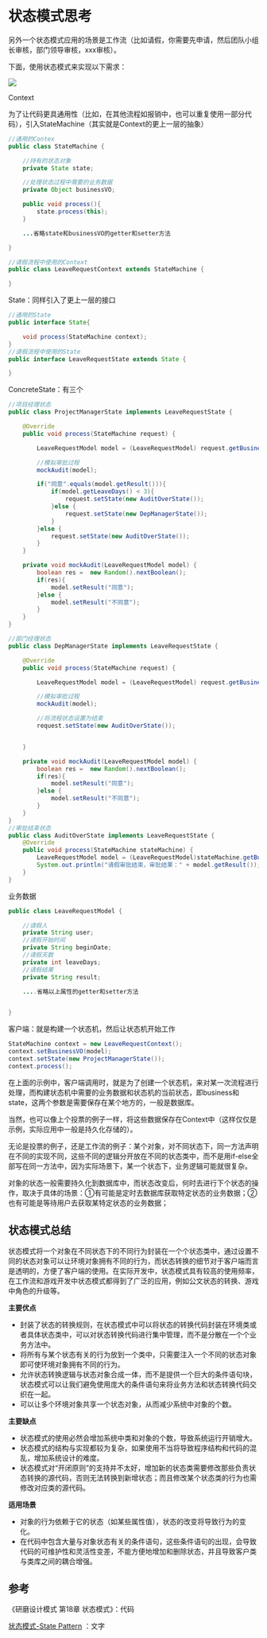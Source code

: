 # 状态模式思考

另外一个状态模式应用的场景是工作流（比如请假，你需要先申请，然后团队小组长审核，部门领导审核，xxx审核）。

下面，使用状态模式来实现以下需求：

![](../../../.gitbook/assets/ping-mu-kuai-zhao-20180510-xia-wu-8.17.43.png)

Context

为了让代码更具通用性（比如，在其他流程如报销中，也可以重复使用一部分代码），引入StateMachine（其实就是Context的更上一层的抽象）

```java
//通用的Contex
public class StateMachine {

    //持有的状态对象
    private State state;

    //处理状态过程中需要的业务数据
    private Object businessVO;

    public void process(){
        state.process(this);
    }

    ...省略state和businessVO的getter和setter方法

}

//请假流程中使用的Context
public class LeaveRequestContext extends StateMachine {

}
```

State：同样引入了更上一层的接口

```java
//通用的State
public interface State{

    void process(StateMachine context);
}
//请假流程中使用的State
public interface LeaveRequestState extends State {

}
```

ConcreteState：有三个

```java
//项目经理状态
public class ProjectManagerState implements LeaveRequestState {

    @Override
    public void process(StateMachine request) {

        LeaveRequestModel model = (LeaveRequestModel) request.getBusinessVO();

        //模拟审批过程
        mockAudit(model);

        if("同意".equals(model.getResult())){
            if(model.getLeaveDays() < 3){
                request.setState(new AuditOverState());
            }else {        
                request.setState(new DepManagerState());
            }
        }else {   
            request.setState(new AuditOverState());
        }    
    }

    private void mockAudit(LeaveRequestModel model) {
        boolean res =  new Random().nextBoolean(); 
        if(res){
            model.setResult("同意");
        }else {
            model.setResult("不同意");
        }
    }
}

//部门经理状态
public class DepManagerState implements LeaveRequestState {

    @Override
    public void process(StateMachine request) {

        LeaveRequestModel model = (LeaveRequestModel) request.getBusinessVO();

        //模拟审批过程
        mockAudit(model);

        //将流程状态设置为结束
        request.setState(new AuditOverState());


    }

    private void mockAudit(LeaveRequestModel model) {
        boolean res =  new Random().nextBoolean(); 
        if(res){
            model.setResult("同意");
        }else {
            model.setResult("不同意");
        }
    }
}
//审批结束状态
public class AuditOverState implements LeaveRequestState {
    @Override
    public void process(StateMachine stateMachine) {
        LeaveRequestModel model = (LeaveRequestModel)stateMachine.getBusinessVO();
        System.out.println("请假审批结束，审批结果：" + model.getResult());
    }
}
```

业务数据

```java
public class LeaveRequestModel {

    //请假人
    private String user;
    //请假开始时间
    private String beginDate;
    //请假天数
    private int leaveDays;
    //请假结果
    private String result;

    ....省略以上属性的getter和setter方法


}
```

客户端：就是构建一个状态机，然后让状态机开始工作

```java
StateMachine context = new LeaveRequestContext();
context.setBusinessVO(model);
context.setState(new ProjectManagerState());
context.process();
```

在上面的示例中，客户端调用时，就是为了创建一个状态机，来对某一次流程进行处理，而构建状态机中需要的业务数据和状态机的当前状态，即business和state，这两个参数是需要保存在某个地方的，一般是数据库。

当然，也可以像上个投票的例子一样，将这些数据保存在Context中（这样仅仅是示例，实际应用中一般是持久化存储的）。

无论是投票的例子，还是工作流的例子：某个对象，对不同状态下，同一方法声明在不同的实现不同，这些不同的逻辑分开放在不同的状态类中，而不是用if-else全部写在同一方法中，因为实际场景下，某一个状态下，业务逻辑可能就很复杂。

对象的状态一般需要持久化到数据库中，而状态改变后，何时去进行下个状态的操作，取决于具体的场景：①有可能是定时去数据库获取特定状态的业务数据；②也有可能是等待用户去获取某特定状态的业务数据；

## **状态模式总结**

状态模式将一个对象在不同状态下的不同行为封装在一个个状态类中，通过设置不同的状态对象可以让环境对象拥有不同的行为，而状态转换的细节对于客户端而言是透明的，方便了客户端的使用。在实际开发中，状态模式具有较高的使用频率，在工作流和游戏开发中状态模式都得到了广泛的应用，例如公文状态的转换、游戏中角色的升级等。

**主要优点**

* 封装了状态的转换规则，在状态模式中可以将状态的转换代码封装在环境类或者具体状态类中，可以对状态转换代码进行集中管理，而不是分散在一个个业务方法中。
* 将所有与某个状态有关的行为放到一个类中，只需要注入一个不同的状态对象即可使环境对象拥有不同的行为。
* 允许状态转换逻辑与状态对象合成一体，而不是提供一个巨大的条件语句块，状态模式可以让我们避免使用庞大的条件语句来将业务方法和状态转换代码交织在一起。
* 可以让多个环境对象共享一个状态对象，从而减少系统中对象的个数。

**主要缺点**

* 状态模式的使用必然会增加系统中类和对象的个数，导致系统运行开销增大。
* 状态模式的结构与实现都较为复杂，如果使用不当将导致程序结构和代码的混乱，增加系统设计的难度。
* 状态模式对“开闭原则”的支持并不太好，增加新的状态类需要修改那些负责状态转换的源代码，否则无法转换到新增状态；而且修改某个状态类的行为也需修改对应类的源代码。

**适用场景**

* 对象的行为依赖于它的状态（如某些属性值），状态的改变将导致行为的变化。
* 在代码中包含大量与对象状态有关的条件语句，这些条件语句的出现，会导致代码的可维护性和灵活性变差，不能方便地增加和删除状态，并且导致客户类与类库之间的耦合增强。

## 参考

《研磨设计模式 第18章 状态模式》：代码

[状态模式-State Pattern](https://quanke.gitbooks.io/design-pattern-java/content/状态模式-State%20Pattern.html) ：文字

